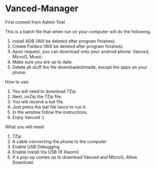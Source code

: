 # Vanced-Manager

First commit from Admin Yoel

This is a batch file that when run on your computer will do the following.
1) install ADB (Will be deleted after program finishes).
2) Create Folders (Will be deleted after program finishes).
3) Apon request, you can download onto your android phone: Vanced, MicroG, Music.
4) Make sure you are up to date.
5) Delete all stuff the file downloaded/made, except the apps on your phone.


How to use:
1) You will need to download 7Zip.
2) Next, unZip the 7Zip file.
3) You will recieve a bat file.
4) Just press the bat file twice to run it.
5) In the window follow the instructions.
6) Enjoy Vanced :)


What you will need:
1) 7Zip
2) A cable connecting the phone to the computer
3) Enable USB Debugging
4) Enable Install Via USB (If Xiaomi)
5) If a pop-up comes up to download Vanced and MIcroG, Allow Download.
